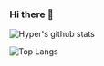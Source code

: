 ### Hi there 👋

![Hyper's github stats](https://github-readme-stats.vercel.app/api?username=hyperjiang&count_private=true&show_icons=true&theme=vue)

![Top Langs](https://github-readme-stats.vercel.app/api/top-langs/?username=hyperjiang)

